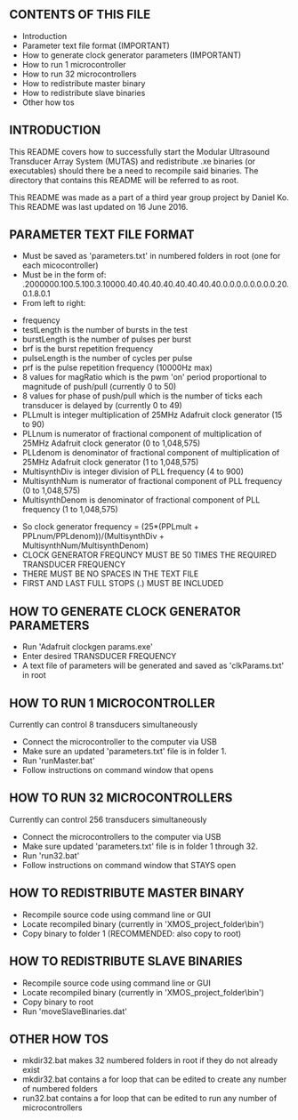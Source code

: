 CONTENTS OF THIS FILE
---------------------
   
 * Introduction
 * Parameter text file format (IMPORTANT)
 * How to generate clock generator parameters (IMPORTANT)
 * How to run 1 microcontroller
 * How to run 32 microcontrollers
 * How to redistribute master binary
 * How to redistribute slave binaries
 * Other how tos


INTRODUCTION
------------
This README covers how to successfully start the Modular Ultrasound Transducer Array System (MUTAS) and redistribute .xe binaries (or executables) should there be a need to recompile said binaries.
The directory that contains this README will be referred to as root.

This README was made as a part of a third year group project by Daniel Ko.
This README was last updated on 16 June 2016.


PARAMETER TEXT FILE FORMAT
--------------------------
 * Must be saved as 'parameters.txt' in numbered folders in root (one for each micocontroller)
 * Must be in the form of:
.2000000.100.5.100.3.10000.40.40.40.40.40.40.40.40.0.0.0.0.0.0.0.0.20.0.1.8.0.1
 * From left to right:
  - frequency
  - testLength is the number of bursts in the test
  - burstLength is the number of pulses per burst
  - brf is the burst repetition frequency
  - pulseLength is the number of cycles per pulse
  - prf is the pulse repetition frequency (10000Hz max)
  - 8 values for magRatio which is the pwm 'on' period proportional to magnitude of push/pull (currently 0 to 50)
  - 8 values for phase of push/pull which is the number of ticks each transducer is delayed by (currently 0 to 49)
  - PLLmult is integer multiplication of 25MHz Adafruit clock generator (15 to 90)
  - PLLnum is numerator of fractional component of multiplication of 25MHz Adafruit clock generator (0 to 1,048,575)
  - PLLdenom is denominator of fractional component of multiplication of 25MHz Adafruit clock generator (1 to 1,048,575)
  - MultisynthDiv is integer division of PLL frequency (4 to 900)
  - MultisynthNum is numerator of fractional component of PLL frequency (0 to 1,048,575)
  - MultisynthDenom is denominator of fractional component of PLL frequency (1 to 1,048,575)
 * So clock generator frequency = (25*(PPLmult + PPLnum/PPLdenom))/(MultisynthDiv + MultisynthNum/MultisynthDenom)
 * CLOCK GENERATOR FREQUNCY MUST BE 50 TIMES THE REQUIRED TRANSDUCER FREQUENCY
 * THERE MUST BE NO SPACES IN THE TEXT FILE
 * FIRST AND LAST FULL STOPS (.) MUST BE INCLUDED


HOW TO GENERATE CLOCK GENERATOR PARAMETERS
------------------------------------------
 * Run 'Adafruit clockgen params.exe'
 * Enter desired TRANSDUCER FREQUENCY
 * A text file of parameters will be generated and saved as 'clkParams.txt' in root


HOW TO RUN 1 MICROCONTROLLER
----------------------------
Currently can control 8 transducers simultaneously
 * Connect the microcontroller to the computer via USB
 * Make sure an updated 'parameters.txt' file is in folder 1.
 * Run 'runMaster.bat'
 * Follow instructions on command window that opens


HOW TO RUN 32 MICROCONTROLLERS
------------------------------
Currently can control 256 transducers simultaneously
 * Connect the microcontrollers to the computer via USB
 * Make sure updated 'parameters.txt' file is in folder 1 through 32.
 * Run 'run32.bat'
 * Follow instructions on command window that STAYS open


HOW TO REDISTRIBUTE MASTER BINARY
---------------------------------
 * Recompile source code using command line or GUI
 * Locate recompiled binary (currently in 'XMOS_project_folder\bin')
 * Copy binary to folder 1 (RECOMMENDED: also copy to root)


HOW TO REDISTRIBUTE SLAVE BINARIES
----------------------------------
 * Recompile source code using command line or GUI
 * Locate recompiled binary (currently in 'XMOS_project_folder\bin')
 * Copy binary to root
 * Run 'moveSlaveBinaries.dat'


OTHER HOW TOS
-------------
 * mkdir32.bat makes 32 numbered folders in root if they do not already exist
 * mkdir32.bat contains a for loop that can be edited to create any number of numbered folders
 * run32.bat contains a for loop that can be edited to run any number of microcontrollers
